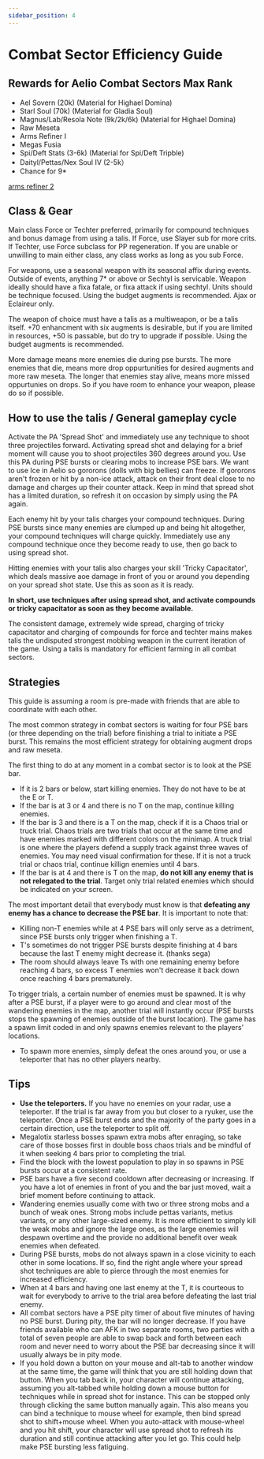 ```yaml
---
sidebar_position: 4
---
```


# Combat Sector Efficiency Guide

## Rewards for Aelio Combat Sectors Max Rank
- Ael Sovern (20k) (Material for Highael Domina)
- Starl Soul (70k) (Material for Gladia Soul)
- Magnus/Lab/Resola Note (9k/2k/6k) (Material for Highael Domina)
- Raw Meseta
- Arms Refiner I
- Megas Fusia
- Spi/Deft Stats (3-6k) (Material for Spi/Deft Tripble)
- Daityl/Pettas/Nex Soul IV (2-5k）
- Chance for 9*

[arms refiner 2](gearing/gearleveling.md#arms-refiner-ii)

## Class & Gear
Main class Force or Techter preferred, primarily for compound techniques and bonus damage from using a talis. If Force, use Slayer sub for more crits. If Techter, use Force subclass for PP regeneration. If you are unable or unwilling to main either class, any class works as long as you sub Force. 

For weapons, use a seasonal weapon with its seasonal affix during events. Outside of events, anything 7* or above or Sechtyl is servicable. Weapon ideally should have a fixa fatale, or fixa attack if using sechtyl.
Units should be technique focused. Using the budget augments is recommended. Ajax or Eclaireur only. 

The weapon of choice must have a talis as a multiweapon, or be a talis itself. +70 enhancment with six augments is desirable, but if you are limited in resources, +50 is passable, but do try to upgrade if possible. 
Using the budget augments is recommended. 

More damage means more enemies die during pse bursts. The more enemies that die, means more drop oppurtunities for desired augments and more raw meseta. 
The longer that enemies stay alive, means more missed oppurtunies on drops. So if you have room to enhance your weapon, please do so if possible. 


## How to use the talis / General gameplay cycle
Activate the PA 'Spread Shot' and immediately use any technique to shoot three projectiles forward. Activating spread shot and delaying for a brief moment will cause you to shoot projectiles 360 degrees around you. Use this PA during PSE bursts or clearing mobs to increase PSE bars. We want to use Ice in Aelio so gororons (dolls with big bellies) can freeze. If gororons aren't frozen or hit by a non-ice attack, attack on their front deal close to no damage and charges up their counter attack. Keep in mind that spread shot has a limited duration, so refresh it on occasion by simply using the PA again. 

Each enemy hit by your talis charges your compound techniques. During PSE bursts since many enemies are clumped up and being hit altogether, your compound techniques will charge quickly. Immediately use any compound technique once they become ready to use, then go back to using spread shot. 

Hitting enemies with your talis also charges your skill 'Tricky Capacitator', which deals massive aoe damage in front of you or around you depending on your spread shot state. Use this as soon as it is ready.

**In short, use techniques after using spread shot, and activate compounds or tricky capacitator as soon as they become available.**

The consistent damage, extremely wide spread, charging of tricky capacitator and charging of compounds for force and techter mains makes talis the undisputed strongest mobbing weapon in the current iteration of the game. Using a talis is mandatory for efficient farming in all combat sectors.


## Strategies
This guide is assuming a room is pre-made with friends that are able to coordinate with each other. 

The most common strategy in combat sectors is waiting for four PSE bars (or three depending on the trial) before finishing a trial to initiate a PSE burst. This remains the most efficient strategy for obtaining augment drops and raw meseta.

The first thing to do at any moment in a combat sector is to look at the PSE bar. 
- If it is 2 bars or below, start killing enemies. They do not have to be at the E or T. 
- If the bar is at 3 or 4 and there is no T on the map, continue killing enemies. 
- If the bar is 3 and there is a T on the map, check if it is a Chaos trial or truck trial. Chaos trials are two trials that occur at the same time and have enemies marked with different colors on the minimap. 
A truck trial is one where the players defend a supply track against three waves of enemies. You may need visual confirmation for these. If it is not a truck trial or chaos trial, continue killign enemies until 4 bars. 
- If the bar is at 4 and there is T on the map, **do not kill any enemy that is not relegated to the trial**. Target only trial related enemies which should be indicated on your screen.  

The most important detail that everybody must know is that **defeating any enemy has a chance to decrease the PSE bar**. It is important to note that:
- Killing non-T enemies while at 4 PSE bars will only serve as a detriment, since PSE bursts only trigger when finishing a T. 
- T's sometimes do not trigger PSE bursts despite finishing at 4 bars because the last T enemy might decrease it. (thanks sega)
- The room should always leave Ts with one remaining enemy before reaching 4 bars, so excess T enemies won't decrease it back down once reaching 4 bars prematurely. 

To trigger trials, a certain number of enemies must be spawned. It is why after a PSE burst, if a player were to go around and clear most of the wandering enemies in the map, another trial will instantly occur (PSE bursts stops the spawning of enemies outside of the burst location). The game has a spawn limit coded in and only spawns enemies relevant to the players' locations. 
- To spawn more enemies, simply defeat the ones around you, or use a teleporter that has no other players nearby. 


## Tips
- **Use the teleporters.** If you have no enemies on your radar, use a teleporter. If the trial is far away from you but closer to a ryuker, use the teleporter. Once a PSE burst ends and the majority of the party goes in a certain direction, use the teleporter to split off.
- Megalotix starless bosses spawn extra mobs after enraging, so take care of those bosses first in double boss chaos trials and be mindful of it when seeking 4 bars prior to completing the trial.
- Find the block with the lowest population to play in so spawns in PSE bursts occur at a consistent rate.
- PSE bars have a five second cooldown after decreasing or increasing. If you have a lot of enemies in front of you and the bar just moved, wait a brief moment before continuing to attack.
- Wandering enemies usually come with two or three strong mobs and a bunch of weak ones. Strong mobs include pettas variants, metius variants, or any other large-sized enemy. It is more efficient to simply kill the weak mobs and ignore the large ones, as the large enemies will despawn overtime and the provide no additional benefit over weak enemies when defeated. 
- During PSE bursts, mobs do not always spawn in a close vicinity to each other in some locations. If so, find the right angle where your spread shot techniques are able to pierce through the most enemies for increased efficiency. 
- When at 4 bars and having one last enemy at the T, it is courteous to wait for everybody to arrive to the trial area before defeating the last trial enemy.
- All combat sectors have a PSE pity timer of about five minutes of having no PSE burst. During pity, the bar will no longer decrease. If you have friends available who can AFK in two separate rooms, two parties with a total of seven people are able to swap back and forth between each room and never need to worry about the PSE bar decreasing since it will usually always be in pity mode. 
- If you hold down a button on your mouse and alt-tab to another window at the same time, the game will think that you are still holding down that button. When you tab back in, your character will continue attacking, assuming you alt-tabbed while holding down a mouse button for techniques while in spread shot for instance. This can be stopped only through clicking the same button manually again. This also means you can bind a technique to mouse wheel for example, then bind spread shot to shift+mouse wheel. When you auto-attack with mouse-wheel and you hit shift, your character will use spread shot to refresh its duration and still continue attacking after you let go. This could help make PSE bursting less fatiguing.
